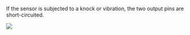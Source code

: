 
If the sensor is subjected to a knock or vibration, the two output pins are short-circuited.

![](https://sensorkit.joy-it.net/files/files/sensors/KY-031/KY-031.png)
